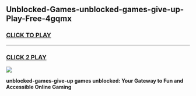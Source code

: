 
## Unblocked-Games-unblocked-games-give-up-Play-Free-4gqmx
<h3>
<a href="https://premium76.site?title=unblocked-games-give-up&ref=23A">CLICK TO PLAY</a></h3>
<hr>

<h3>
<a href="https://premium76.site?title=unblocked-games-give-up&ref=23A">CLICK 2 PLAY</a>
  
</h3>

<a href="https://premium76.site?title=unblocked-games-give-up&ref=23A"><img src="https://clearcache.store/games.png"></a>


**unblocked-games-give-up games unblocked: Your Gateway to Fun and Accessible Online Gaming**
